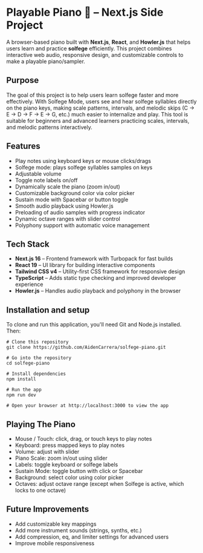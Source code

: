 # Playable Piano 🎹 – Next.js Side Project

A browser-based piano built with **Next.js**, **React**, and **Howler.js** that helps users learn and practice **solfege** efficiently.
This project combines interactive web audio, responsive design, and customizable controls to make a playable piano/sampler.

## Purpose

The goal of this project is to help users learn solfege faster and more effectively.
With Solfege Mode, users see and hear solfege syllables directly on the piano keys, making scale patterns, intervals, and melodic skips (C → E → D → F → E → G, etc.) much easier to internalize and play.
This tool is suitable for beginners and advanced learners practicing scales, intervals, and melodic patterns interactively.

## Features

- Play notes using keyboard keys or mouse clicks/drags
- Solfege mode: plays solfege syllables samples on keys
- Adjustable volume
- Toggle note labels on/off
- Dynamically scale the piano (zoom in/out)
- Customizable background color via color picker
- Sustain mode with Spacebar or button toggle
- Smooth audio playback using Howler.js
- Preloading of audio samples with progress indicator
- Dynamic octave ranges with slider control
- Polyphony support with automatic voice management

## Tech Stack

- **Next.js 16** – Frontend framework with Turbopack for fast builds
- **React 19** – UI library for building interactive components
- **Tailwind CSS v4** – Utility-first CSS framework for responsive design
- **TypeScript** – Adds static type checking and improved developer experience
- **Howler.js** – Handles audio playback and polyphony in the browser

## Installation and setup

To clone and run this application, you'll need Git and Node.js installed. Then:
```
# Clone this repository
git clone https://github.com/AidenCarrera/solfege-piano.git

# Go into the repository
cd solfege-piano

# Install dependencies
npm install

# Run the app
npm run dev

# Open your browser at http://localhost:3000 to view the app
```

## Playing The Piano

- Mouse / Touch: click, drag, or touch keys to play notes
- Keyboard: press mapped keys to play notes
- Volume: adjust with slider
- Piano Scale: zoom in/out using slider
- Labels: toggle keyboard or solfege labels
- Sustain Mode: toggle button with click or Spacebar
- Background: select color using color picker
- Octaves: adjust octave range (except when Solfege is active, which locks to one octave)

## Future Improvements

- Add customizable key mappings
- Add more instrument sounds (strings, synths, etc.)
- Add compression, eq, and limiter settings for advanced users
- Improve mobile responsiveness
